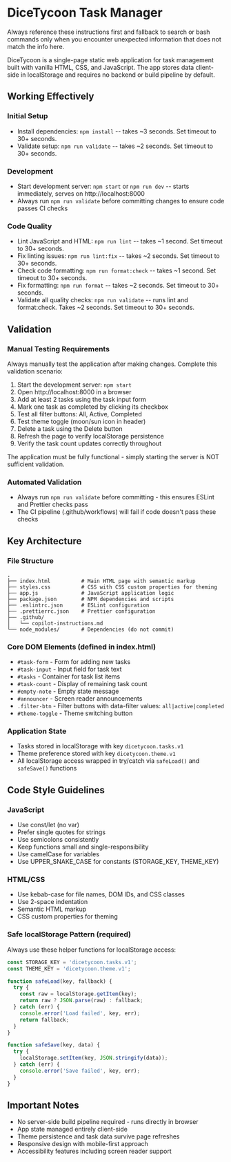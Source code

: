 # DiceTycoon Task Manager

Always reference these instructions first and fallback to search or bash commands only when you encounter unexpected information that does not match the info here.

DiceTycoon is a single-page static web application for task management built with vanilla HTML, CSS, and JavaScript. The app stores data client-side in localStorage and requires no backend or build pipeline by default.

## Working Effectively

### Initial Setup
- Install dependencies: `npm install` -- takes ~3 seconds. Set timeout to 30+ seconds.
- Validate setup: `npm run validate` -- takes ~2 seconds. Set timeout to 30+ seconds.

### Development
- Start development server: `npm start` or `npm run dev` -- starts immediately, serves on http://localhost:8000
- Always run `npm run validate` before committing changes to ensure code passes CI checks

### Code Quality
- Lint JavaScript and HTML: `npm run lint` -- takes ~1 second. Set timeout to 30+ seconds.
- Fix linting issues: `npm run lint:fix` -- takes ~2 seconds. Set timeout to 30+ seconds.
- Check code formatting: `npm run format:check` -- takes ~1 second. Set timeout to 30+ seconds.
- Fix formatting: `npm run format` -- takes ~2 seconds. Set timeout to 30+ seconds.
- Validate all quality checks: `npm run validate` -- runs lint and format:check. Takes ~2 seconds. Set timeout to 30+ seconds.

## Validation

### Manual Testing Requirements
Always manually test the application after making changes. Complete this validation scenario:

1. Start the development server: `npm start`
2. Open http://localhost:8000 in a browser
3. Add at least 2 tasks using the task input form
4. Mark one task as completed by clicking its checkbox
5. Test all filter buttons: All, Active, Completed
6. Test theme toggle (moon/sun icon in header)
7. Delete a task using the Delete button
8. Refresh the page to verify localStorage persistence
9. Verify the task count updates correctly throughout

The application must be fully functional - simply starting the server is NOT sufficient validation.

### Automated Validation
- Always run `npm run validate` before committing - this ensures ESLint and Prettier checks pass
- The CI pipeline (.github/workflows) will fail if code doesn't pass these checks

## Key Architecture

### File Structure
```
.
├── index.html          # Main HTML page with semantic markup
├── styles.css          # CSS with CSS custom properties for theming
├── app.js              # JavaScript application logic
├── package.json        # NPM dependencies and scripts
├── .eslintrc.json      # ESLint configuration
├── .prettierrc.json    # Prettier configuration
├── .github/
│   └── copilot-instructions.md
└── node_modules/       # Dependencies (do not commit)
```

### Core DOM Elements (defined in index.html)
- `#task-form` - Form for adding new tasks
- `#task-input` - Input field for task text
- `#tasks` - Container for task list items
- `#task-count` - Display of remaining task count
- `#empty-note` - Empty state message
- `#announcer` - Screen reader announcements
- `.filter-btn` - Filter buttons with data-filter values: `all|active|completed`
- `#theme-toggle` - Theme switching button

### Application State
- Tasks stored in localStorage with key `dicetycoon.tasks.v1`
- Theme preference stored with key `dicetycoon.theme.v1`
- All localStorage access wrapped in try/catch via `safeLoad()` and `safeSave()` functions

## Code Style Guidelines

### JavaScript
- Use const/let (no var)
- Prefer single quotes for strings
- Use semicolons consistently
- Keep functions small and single-responsibility
- Use camelCase for variables
- Use UPPER_SNAKE_CASE for constants (STORAGE_KEY, THEME_KEY)

### HTML/CSS
- Use kebab-case for file names, DOM IDs, and CSS classes
- Use 2-space indentation
- Semantic HTML markup
- CSS custom properties for theming

### Safe localStorage Pattern (required)
Always use these helper functions for localStorage access:
```javascript
const STORAGE_KEY = 'dicetycoon.tasks.v1';
const THEME_KEY = 'dicetycoon.theme.v1';

function safeLoad(key, fallback) {
  try {
    const raw = localStorage.getItem(key);
    return raw ? JSON.parse(raw) : fallback;
  } catch (err) {
    console.error('Load failed', key, err);
    return fallback;
  }
}

function safeSave(key, data) {
  try {
    localStorage.setItem(key, JSON.stringify(data));
  } catch (err) {
    console.error('Save failed', key, err);
  }
}
```

## Important Notes
- No server-side build pipeline required - runs directly in browser
- App state managed entirely client-side
- Theme persistence and task data survive page refreshes
- Responsive design with mobile-first approach
- Accessibility features including screen reader support


